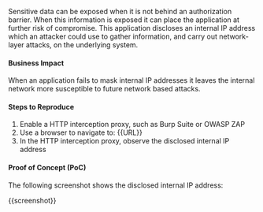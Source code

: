 Sensitive data can be exposed when it is not behind an authorization barrier. When this information is exposed it can place the application at further risk of compromise. This application discloses an internal IP address which an attacker could use to gather information, and carry out network-layer attacks, on the underlying system.

#### Business Impact

When an application fails to mask internal IP addresses it leaves the internal network more susceptible to future network based attacks.

#### Steps to Reproduce

1. Enable a HTTP interception proxy, such as Burp Suite or OWASP ZAP
1. Use a browser to navigate to: {{URL}}
1. In the HTTP interception proxy, observe the disclosed internal IP address

#### Proof of Concept (PoC)

The following screenshot shows the disclosed internal IP address:

{{screenshot}}
